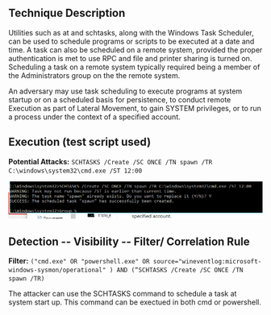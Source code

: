 ## Technique Description

Utilities such as at and schtasks, along with the Windows Task Scheduler, can be used to schedule programs or scripts to be executed at a date and time. A task can also be scheduled on a remote system, provided the proper authentication is met to use RPC and file and printer sharing is turned on. Scheduling a task on a remote system typically required being a member of the Administrators group on the the remote system. 

An adversary may use task scheduling to execute programs at system startup or on a scheduled basis for persistence, to conduct remote Execution as part of Lateral Movement, to gain SYSTEM privileges, or to run a process under the context of a specified account.


## Execution (test script used)

**Potential Attacks:** ```SCHTASKS /Create /SC ONCE /TN spawn /TR C:\windows\system32\cmd.exe /ST 12:00```

![](../images/T1053_Execute.PNG)


## Detection -- Visibility -- Filter/ Correlation Rule

**Filter:** ```("cmd.exe" OR "powershell.exe" OR source="wineventlog:microsoft-windows-sysmon/operational" ) AND (“SCHTASKS /Create /SC ONCE /TN spawn /TR)```

The attacker can use the SCHTASKS command to schedule a task at system start up. This command can be exectued in both cmd or powershell. 

